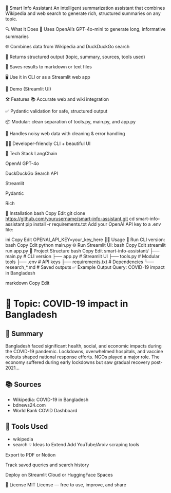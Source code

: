 📘 Smart Info Assistant
An intelligent summarization assistant that combines Wikipedia and web search to generate rich, structured summaries on any topic.

<!-- optional demo gif -->

🔍 What It Does
🧠 Uses OpenAI’s GPT-4o-mini to generate long, informative summaries

🌐 Combines data from Wikipedia and DuckDuckGo search

📄 Returns structured output (topic, summary, sources, tools used)

💾 Saves results to markdown or text files

🖥️ Use it in CLI or as a Streamlit web app

🚀 Demo (Streamlit UI)


🛠️ Features
📚 Accurate web and wiki integration

✅ Pydantic validation for safe, structured output

📦 Modular: clean separation of tools.py, main.py, and app.py

🧼 Handles noisy web data with cleaning & error handling

🧑‍💻 Developer-friendly CLI + beautiful UI

🧪 Tech Stack
LangChain

OpenAI GPT-4o

DuckDuckGo Search API

Streamlit

Pydantic

Rich

🧰 Installation
bash
Copy
Edit
git clone https://github.com/yourusername/smart-info-assistant.git
cd smart-info-assistant
pip install -r requirements.txt
Add your OpenAI API key to a .env file:

ini
Copy
Edit
OPENAI_API_KEY=your_key_here
🧑‍💻 Usage
🔧 Run CLI version:
bash
Copy
Edit
python main.py
🌐 Run Streamlit UI:
bash
Copy
Edit
streamlit run app.py
📁 Project Structure
bash
Copy
Edit
smart-info-assistant/
├── main.py           # CLI version
├── app.py            # Streamlit UI
├── tools.py          # Modular tools
├── .env              # API keys
├── requirements.txt  # Dependencies
└── research_*.md     # Saved outputs
✅ Example Output
Query: COVID-19 impact in Bangladesh

markdown
Copy
Edit
# 📌 Topic: COVID-19 impact in Bangladesh

## 🧾 Summary
Bangladesh faced significant health, social, and economic impacts during the COVID-19 pandemic. Lockdowns, overwhelmed hospitals, and vaccine rollouts shaped national response efforts. NGOs played a major role. The economy suffered during early lockdowns but saw gradual recovery post-2021...

## 📚 Sources
- Wikipedia: COVID-19 in Bangladesh
- bdnews24.com
- World Bank COVID Dashboard

## 🧰 Tools Used
- wikipedia
- search
💡 Ideas to Extend
Add YouTube/Arxiv scraping tools

Export to PDF or Notion

Track saved queries and search history

Deploy on Streamlit Cloud or HuggingFace Spaces

📜 License
MIT License — free to use, improve, and share

